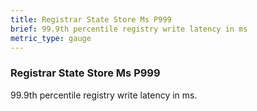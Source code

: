```yaml
---
title: Registrar State Store Ms P999
brief: 99.9th percentile registry write latency in ms
metric_type: gauge
---
```

### Registrar State Store Ms P999

99.9th percentile registry write latency in ms.